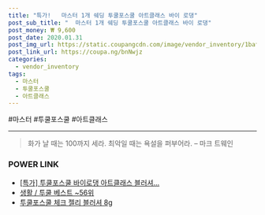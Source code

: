 ```yaml
--- 
title: "특가!   마스터 1개 쉐딩 투쿨포스쿨 아트클래스 바이 로댕" 
post_sub_title: "  마스터 1개 쉐딩 투쿨포스쿨 아트클래스 바이 로댕" 
post_money: ₩ 9,600 
post_date: 2020.01.31 
post_img_url: https://static.coupangcdn.com/image/vendor_inventory/1baf/8aac0f5092357f77134590785a8cd1f7f3e476317cd0b72a96676334ce24.png 
post_link_url: https://coupa.ng/bnNwjz 
categories: 
  - vendor_inventory 
tags: 
  - 마스터 
  - 투쿨포스쿨 
  - 아트클래스 
--- 
```

  #마스터 #투쿨포스쿨 #아트클래스 
<hr> 

> 화가 날 때는 100까지 세라. 최악일 때는 욕설을 퍼부어라. – 마크 트웨인 


### POWER LINK

* <a href="https://blog.naver.com/an0733/221792022662" target="_blank">[특가] 투쿨포스쿨 바이로댕 아트클래스 블러셔...</a>
* <a href="https://blog.naver.com/santokki14/221790881198" target="_blank">생활 / 투쿨 베스트 ~56위</a>
* <a href="https://blog.naver.com/fasyy4321/221792097063" target="_blank">투쿨포스쿨 체크 젤리 블러셔 8g</a>
